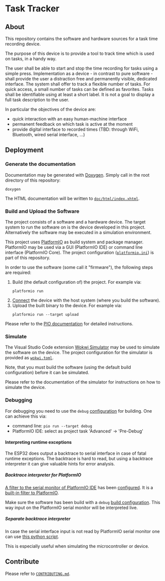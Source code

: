 # Task Tracker

## About

This repository contains the software and hardware sources for a task time recording device.

The purpose of this device is to provide a tool to track time which is used on tasks, in a handy way.

The user shall be able to start and stop the time recording for tasks using a simple press.
Implementation as a device - in contrast to pure software - shall provide the user a distraction free and permanently visible, dedicated interface.
The system shall offer to track a flexible number of tasks.
For quick access, a small number of tasks can be defined as favorites. 
Tasks shall be identifiable using at least a short label.
It is not a goal to display a full task description to the user.

In particular the objectives of the device are:

 - quick interaction with an easy human-machine interface
 - permanent feedback on which task is active at the moment
 - provide digital interface to recorded times (TBD: through WiFi, Bluetooth, wired serial interface, ...)

## Deployment

### Generate the documentation

Documentation may be generated with [Doxygen](https://www.doxygen.org/).
Simply call in the root directory of this repository:

    doxygen

The HTML documentation will be written to [`doc/html/index.xhtml`](doc/html/index.xhtml).

### Build and Upload the Software

The project consists of a software and a hardware device.
The target system to run the software on is the device developed in this project.
Alternatively the software may be executed in a simulation environment.

This project uses [PlatformIO](https://platformio.org/) as build system and package manager.
PlatformIO may be used via a GUI (PlatformIO IDE) or command line interface (PlatformIO Core). The project configuration ([`platformio.ini`](platformio.ini)) is part of this repository.

In order to use the software (some call it "firmware"), the following steps are required:

1. Build (the default configuration of) the project.
   For example via:
   ```
   platformio run
   ```
2. [Connect](https://docs.espressif.com/projects/esp-idf/en/latest/esp32s3/get-started/establish-serial-connection.html) the device with the host system (where you build the software).
3. Upload the built binary to the device.
   For example via:
   ```
   platformio run --target upload
   ```

Please refer to the [PIO documentation](https://docs.platformio.org/) for detailed instructions.

### Simulate

The Visual Studio Code extension [Wokwi Simulator](https://marketplace.visualstudio.com/items?itemName=wokwi.wokwi-vscode) may be used to simulate the software on the device.
The project configuration for the simulator is provided as [`wokwi.toml`](wokwi_files/wokwi.toml).

Note, that you must build the software (using the default build configuration) before it can be simulated.

Please refer to the documentation of the simulator for instructions on how to simulate the device.

### Debugging

For debugging you need to use the `debug` [configuration](https://docs.platformio.org/en/latest/projectconf/build_configurations.html#build-configurations) for building. One can achieve this via:

- command line: `pio run --target debug`
- PlatformIO IDE: select as project task 'Advanced' → 'Pre-Debug'

#### Interpreting runtime exceptions

The ESP32 does output a backtrace to serial interface in case of fatal runtime exceptions.
The backtrace is hard to read, but using a backtrace interpreter it can give valuable hints for error analysis.

##### Backtrace interpreter for PlatformIO

[A filter to the serial monitor of PlatformIO IDE](https://github.com/platformio/platform-espressif32/issues/105#issuecomment-945158769) has been [configured](https://github.com/Task-Tracker-Systems/Task-Tracker-Device/pull/35).
It is a [built-in filter to PlatformIO](https://docs.platformio.org/en/latest/core/userguide/device/cmd_monitor.html#built-in-filters).

Make sure the software has been build with a `debug` [build configuration](https://docs.platformio.org/en/latest/projectconf/build_configurations.html#build-configurations).
This way input on the PlatformIO serial monitor will be interpreted live.

##### Separate backtrace interpreter

In case the serial interface input is not read by PlatformIO serial monitor one can use [this python script](https://github.com/me21/EspArduinoExceptionDecoder).

This is especially useful when simulating the microcontroller or device.

## Contribute

Please refer to [`CONTRIBUTING.md`](CONTRIBUTING.md).

